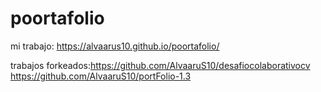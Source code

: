 ﻿# poortafolio

mi trabajo: https://alvaarus10.github.io/poortafolio/

trabajos forkeados:https://github.com/AlvaaruS10/desafiocolaborativocv
https://github.com/AlvaaruS10/portFolio-1.3
